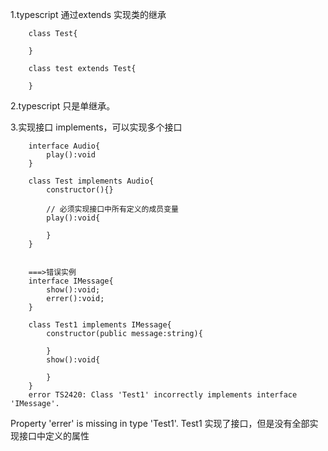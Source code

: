 1.typescript 通过extends 实现类的继承

        class Test{

        }

        class test extends Test{

        }

2.typescript 只是单继承。

3.实现接口  implements，可以实现多个接口

        interface Audio{
            play():void
        }

        class Test implements Audio{
            constructor(){}

            // 必须实现接口中所有定义的成员变量
            play():void{

            }
        }


        ===>错误实例
        interface IMessage{
            show():void;
            errer():void;
        }

        class Test1 implements IMessage{
            constructor(public message:string){

            }
            show():void{

            }
        }
        error TS2420: Class 'Test1' incorrectly implements interface 'IMessage'.
  Property 'errer' is missing in type 'Test1'.
        Test1 实现了接口，但是没有全部实现接口中定义的属性